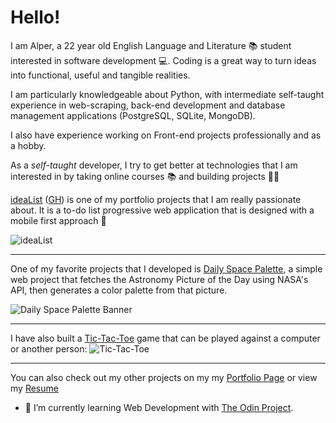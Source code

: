 # Hello!
I am Alper, a 22 year old English Language and Literature 📚 student interested in software development 💻. Coding is a great way to turn ideas into functional, useful and tangible realities.

I am particularly knowledgeable about Python, with intermediate self-taught experience in web-scraping, back-end development and database management applications (PostgreSQL, SQLite, MongoDB). 

I also have experience working on Front-end projects professionally and as a hobby.

As a *self-taught* developer, I try to get better at technologies that I am interested in by taking online courses 📚 and building projects 👨‍💻

[ideaList](https://yethranayeh.github.io/ideaList/) ([GH](https://github.com/yethranayeh/ideaList)) is one of my portfolio projects that I am really passionate about. It is a to-do list progressive web application that is designed with a mobile first approach 📱

![ideaList](https://i.ibb.co/3sSmtdx/cover.png)

---

One of my favorite projects that I developed is [Daily Space Palette](https://yethranayeh.github.io/daily-space-palette/), a simple web project that fetches the Astronomy Picture of the Day using NASA's API, then generates a color palette from that picture.

![Daily Space Palette Banner](https://i.ibb.co/rZpX39B/Screenshot-2021-11-14-at-16-20-25-Daily-Space-Palette.png)

---

I have also built a [Tic-Tac-Toe](https://yethranayeh.github.io/tic-tac-toe/) game that can be played against a computer or another person:
![Tic-Tac-Toe](https://i.ibb.co/xhSyqZS/Screenshot-69.png)

---


You can also check out my other projects on my my [Portfolio Page](https://yethranayeh.github.io/) or view my [Resume](https://yethranayeh.github.io/resume.html)

- 🌱 I’m currently learning Web Development with [The Odin Project](https://www.theodinproject.com/).

<!--
**yethranayeh/yethranayeh** is a ✨ _special_ ✨ repository because its `README.md` (this file) appears on your GitHub profile.

Here are some ideas to get you started:

- 🔭 I’m currently working on ...
- 🌱 I’m currently learning ...
- 👯 I’m looking to collaborate on ...
- 🤔 I’m looking for help with ...
- 💬 Ask me about ...
- 📫 How to reach me: ...
- 😄 Pronouns: ...
- ⚡ Fun fact: ...
-->
